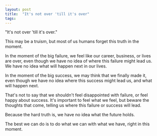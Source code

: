 ```yaml
---
layout: post
title:  "It's not over 'till it's over"
tags: 
---
```


"It's not over 'till it's over."

This may be a truism, but most of us humans forget this truth in the moment.

In the moment of the big failure, we feel like our career, business, or lives are over, even though we have no idea of where this failure might lead us. We have no idea what will happen next in our lives.

In the moment of the big success, we may think that we finally made it, even though we have no idea where this success might lead us, and what will happen next.

That's not to say that we shouldn't feel disappointed with failure, or feel happy about success. It's important to feel what we feel, but beware the thoughts that come, telling us where this failure or success will lead.

Because the hard truth is, we have no idea what the future holds.

The best we can do is to do what we can with what we have, right in this moment.